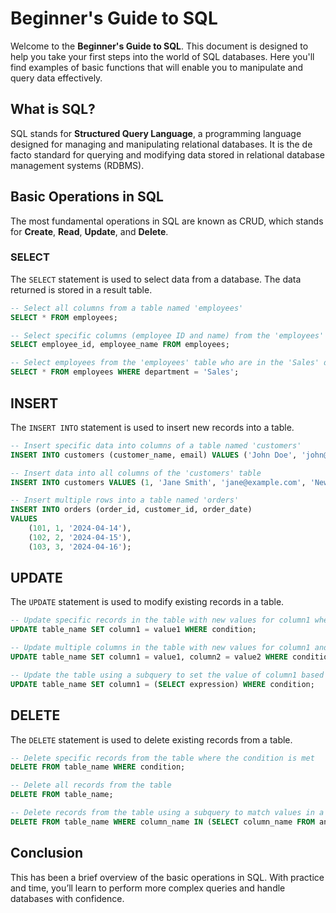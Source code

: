 # Beginner's Guide to SQL

Welcome to the **Beginner's Guide to SQL**. This document is designed to help you take your first steps into the world of SQL databases. Here you'll find examples of basic functions that will enable you to manipulate and query data effectively.

## What is SQL?

SQL stands for **Structured Query Language**, a programming language designed for managing and manipulating relational databases. It is the de facto standard for querying and modifying data stored in relational database management systems (RDBMS).

## Basic Operations in SQL

The most fundamental operations in SQL are known as CRUD, which stands for **Create**, **Read**, **Update**, and **Delete**.

### SELECT

The `SELECT` statement is used to select data from a database. The data returned is stored in a result table.

```sql
-- Select all columns from a table named 'employees'
SELECT * FROM employees;

-- Select specific columns (employee ID and name) from the 'employees' table
SELECT employee_id, employee_name FROM employees;

-- Select employees from the 'employees' table who are in the 'Sales' department
SELECT * FROM employees WHERE department = 'Sales';

```

## INSERT
The `INSERT INTO` statement is used to insert new records into a table.

```sql
-- Insert specific data into columns of a table named 'customers'
INSERT INTO customers (customer_name, email) VALUES ('John Doe', 'john@example.com');

-- Insert data into all columns of the 'customers' table
INSERT INTO customers VALUES (1, 'Jane Smith', 'jane@example.com', 'New York');

-- Insert multiple rows into a table named 'orders'
INSERT INTO orders (order_id, customer_id, order_date)
VALUES 
    (101, 1, '2024-04-14'),
    (102, 2, '2024-04-15'),
    (103, 3, '2024-04-16');

```

## UPDATE
The `UPDATE` statement is used to modify existing records in a table.
```sql
-- Update specific records in the table with new values for column1 where the condition is met
UPDATE table_name SET column1 = value1 WHERE condition;

-- Update multiple columns in the table with new values for column1 and column2 where the condition is met
UPDATE table_name SET column1 = value1, column2 = value2 WHERE condition;

-- Update the table using a subquery to set the value of column1 based on the result of the subquery, where the condition is met
UPDATE table_name SET column1 = (SELECT expression) WHERE condition;

```
## DELETE
The `DELETE` statement is used to delete existing records from a table.
```sql
-- Delete specific records from the table where the condition is met
DELETE FROM table_name WHERE condition;

-- Delete all records from the table
DELETE FROM table_name;

-- Delete records from the table using a subquery to match values in a column with values from another table based on certain conditions
DELETE FROM table_name WHERE column_name IN (SELECT column_name FROM another_table WHERE condition);

```
## Conclusion
This has been a brief overview of the basic operations in SQL. With practice and time, you’ll learn to perform more complex queries and handle databases with confidence.


